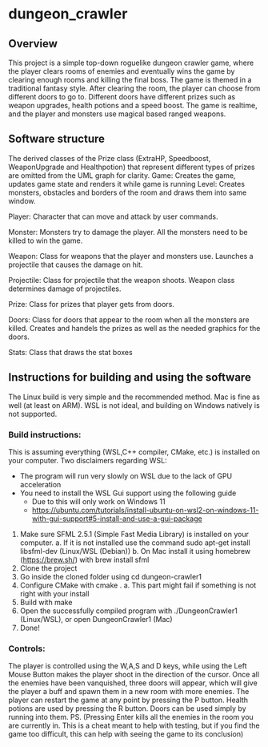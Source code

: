 # dungeon_crawler

## Overview 

This project is a simple top-down roguelike dungeon crawler game, where the player clears rooms of enemies and eventually wins the game by clearing enough rooms and killing the final boss. 
The game is themed in a traditional fantasy style. After clearing the room, the player can choose from different doors to go to. Different doors have different prizes such as weapon upgrades, health potions and a speed boost. 
The game is realtime, and the player and monsters use magical based ranged weapons. 

## Software structure


The derived classes of the Prize class (ExtraHP, Speedboost, WeaponUpgrade and Healthpotion) that represent different types of prizes are omitted from the UML graph for clarity.
Game: 
Creates the game, updates game state and renders it while game is running 
Level: 
Creates monsters, obstacles and borders of the room and draws them into same window.
 
Player: 
Character that can move and attack by user commands. 
 
Monster: 
Monsters try to damage the player. All the monsters need to be killed to win the game. 
 
Weapon: 
Class for weapons that the player and monsters use. Launches a projectile that causes the damage on hit. 
 
Projectile: 
Class for projectile that the weapon shoots. Weapon class determines damage of projectiles. 
 
Prize: 
Class for prizes that player gets from doors. 
 
Doors:
Class for doors that appear to the room when all the monsters are killed. Creates and handels the prizes as well as the needed graphics for the doors.
 
Stats:
Class that draws the stat boxes

## Instructions for building and using the software
The Linux build is very simple and the recommended method. Mac is fine as well (at least on ARM). WSL is not ideal, and building on Windows natively is not supported.

### Build instructions:
This is assuming everything (WSL,C++ compiler, CMake, etc.) is installed on your computer.
Two disclaimers regarding WSL:
  - The program will run very slowly on WSL due to the lack of GPU acceleration
  - You need to install the WSL Gui support using the following guide
      - Due to this will only work on Windows 11
      - https://ubuntu.com/tutorials/install-ubuntu-on-wsl2-on-windows-11-with-gui-support#5-install-and-use-a-gui-package


1. Make sure SFML 2.5.1 (Simple Fast Media Library) is installed on your computer.
  a. If it is not installed use the command sudo apt-get install libsfml-dev (Linux/WSL (Debian))
  b. On Mac install it using homebrew (https://brew.sh/) with brew install sfml
2. Clone the project
3. Go inside the cloned folder using cd dungeon-crawler1
4. Configure CMake with cmake .
  a. This part might fail if something is not right with your install
5. Build with make
6. Open the successfully compiled program with ./DungeonCrawler1 (Linux/WSL), or open DungeonCrawler1 (Mac)
7. Done!
   
### Controls:
The player is controlled using the W,A,S and D keys, while using the Left Mouse Button makes the player shoot in the direction of the cursor. Once all the enemies have been vanquished, three doors will appear, which will give the player a buff and spawn them in a new room with more enemies. The player can restart the game at any point by pressing the P button. Health potions are used by pressing the R button. Doors can be used simply by running into them. 
PS. (Pressing Enter kills all the enemies in the room you are currently in. This is a cheat meant to help with testing, but if you find the game too difficult, this can help with seeing the game to its conclusion)


